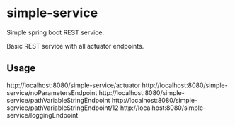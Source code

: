 # simple-service
Simple spring boot REST service.

Basic REST service with all actuator endpoints.

## Usage
http://localhost:8080/simple-service/actuator
http://localhost:8080/simple-service/noParametersEndpoint
http://localhost:8080/simple-service/pathVariableStringEndpoint
http://localhost:8080/simple-service/pathVariableStringEndpoint/12
http://localhost:8080/simple-service/loggingEndpoint
